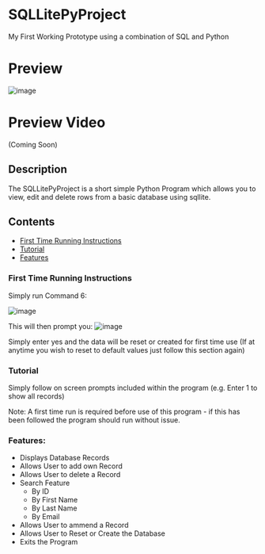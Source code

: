 # SQLLitePyProject
My First Working Prototype using a combination of SQL and Python

# Preview
![image](https://user-images.githubusercontent.com/42208427/158633415-c1992c54-71a4-437d-a18c-fff1384e22af.png)

# Preview Video
(Coming Soon)

## Description

The SQLLitePyProject is a short simple Python Program which allows you to view, edit and delete rows from a basic database using sqllite. 

## Contents

- [First Time Running Instructions](#First-Time-Running-Instructions)
- [Tutorial](#Tutorial)
- [Features](#Features)

### First Time Running Instructions

Simply run Command 6:

![image](https://user-images.githubusercontent.com/42208427/158633701-7222b7d7-1420-4890-a1d1-6e9f2c33a973.png)

This will then prompt you:
![image](https://user-images.githubusercontent.com/42208427/158633908-ad62a8e6-9143-4038-8373-c9e88f49ee32.png)

Simply enter yes and the data will be reset or created for first time use (If at anytime you wish to reset to default values just follow this section again)

### Tutorial

Simply follow on screen prompts included within the program (e.g. Enter 1 to show all records)

Note: A first time run is required before use of this program - if this has been followed the program should run without issue.

### Features:
- Displays Database Records
- Allows User to add own Record
- Allows User to delete a Record
- Search Feature
  - By ID
  - By First Name
  - By Last Name
  - By Email
- Allows User to ammend a Record
- Allows User to Reset or Create the Database
- Exits the Program
